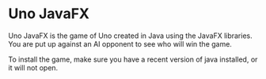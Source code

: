 # Uno JavaFX
Uno JavaFX is the game of Uno created in Java using the JavaFX libraries. You are put up against an AI opponent to see who will win the game. 

To install the game, make sure you have a recent version of java installed, or it will not open.
